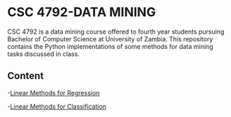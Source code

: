 # CSC 4792-DATA MINING
CSC 4792 is a data mining course offered to fourth year students pursuing Bachelor of Computer Science at University of Zambia. This repository contains the Python implementations of some methods for data mining tasks discussed in class.

## Content  
  -[Linear Methods for Regression](regression)
  
  -[Linear Methods for Classification](classification)
